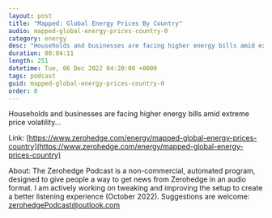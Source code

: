 ```yaml
---
layout: post
title: "Mapped: Global Energy Prices By Country"
audio: mapped-global-energy-prices-country-0
category: energy
desc: "Households and businesses are facing higher energy bills amid extreme price volatility..."
duration: 00:04:11
length: 251
datetime: Tue, 06 Dec 2022 04:20:00 +0000
tags: podcast
guid: mapped-global-energy-prices-country-0
order: 0
---
```

Households and businesses are facing higher energy bills amid extreme price volatility...

Link: [https://www.zerohedge.com/energy/mapped-global-energy-prices-country](https://www.zerohedge.com/energy/mapped-global-energy-prices-country)

About: The Zerohedge Podcast is a non-commercial, automated program, designed to give people a way to get news from Zerohedge in an audio format.  I am actively working on tweaking and improving the setup to create a better listening experience (October 2022).  Suggestions are welcome: [zerohedgePodcast@outlook.com](mailto:zerohedgePodcast@outlook.com)